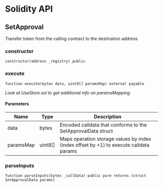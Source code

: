 # Solidity API

## SetApproval

Transfer token from the calling contract to the destination address

### constructor

```solidity
constructor(address _registry) public
```

### execute

```solidity
function execute(bytes data, uint8[] paramsMap) external payable
```

_Look at UseStore.sol to get additional info on paramsMapping_

#### Parameters

| Name | Type | Description |
| ---- | ---- | ----------- |
| data | bytes | Encoded calldata that conforms to the SetApprovalData struct |
| paramsMap | uint8[] | Maps operation storage values by index (index offset by +1) to execute calldata params |

### parseInputs

```solidity
function parseInputs(bytes _callData) public pure returns (struct SetApprovalData params)
```

